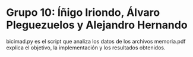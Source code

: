 # Grupo 10: Íñigo Iriondo, Álvaro Pleguezuelos y Alejandro Hernando

bicimad.py es el script que analiza los datos de los archivos
memoria.pdf explica el objetivo, la implementación y los resultados obtenidos.
